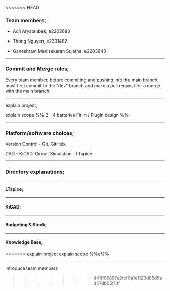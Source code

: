 <<<<<<< HEAD
### Team members;
- Adil Arystanbek, e2202683

- Thong Nguyen, e2301482

- Ganeshram Manisekaran Sujatha, e2203643

---
### Commit and Merge rules;
Every team member, before commiting and pushing into the main branch, must first commit to the "dev" branch and make a pull request for a merge with the main branch.

---
explain project,

explain scope
%%
2 - 4 batteries 
Fit in / Plugin design 
%%

---
### Platform/software choices;
Version Control - Git, GitHub.

CAD - KiCAD.
Circuit Simulation - LTspice.

---
### Directory explanations;
---
#### LTspice;


---
#### KiCAD;


---
#### Budgeting & Stock;


---
#### Knowledge Base;
=======
explain project
explain scope %%e%%

---
introduce team members
>>>>>>> d41ff65897e2fcf8a1e1120d85d5ad47db05f13f

